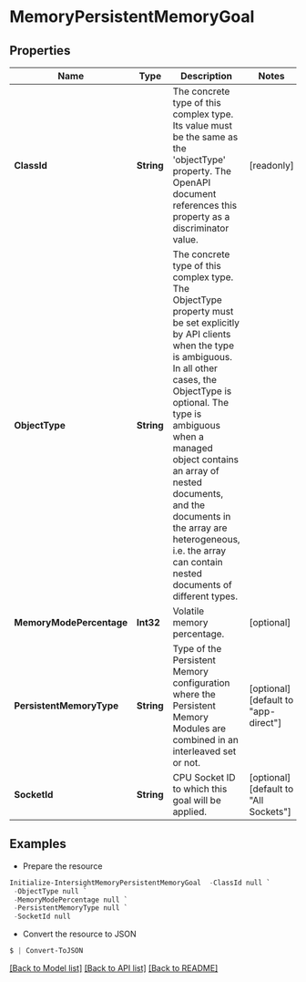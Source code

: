 # MemoryPersistentMemoryGoal
## Properties

Name | Type | Description | Notes
------------ | ------------- | ------------- | -------------
**ClassId** | **String** | The concrete type of this complex type. Its value must be the same as the &#39;objectType&#39; property. The OpenAPI document references this property as a discriminator value. | [readonly] 
**ObjectType** | **String** | The concrete type of this complex type. The ObjectType property must be set explicitly by API clients when the type is ambiguous. In all other cases, the  ObjectType is optional.  The type is ambiguous when a managed object contains an array of nested documents, and the documents in the array are heterogeneous, i.e. the array can contain nested documents of different types. | 
**MemoryModePercentage** | **Int32** | Volatile memory percentage. | [optional] 
**PersistentMemoryType** | **String** | Type of the Persistent Memory configuration where the Persistent Memory Modules are combined in an interleaved set or not. | [optional] [default to "app-direct"]
**SocketId** | **String** | CPU Socket ID to which this goal will be applied. | [optional] [default to "All Sockets"]

## Examples

- Prepare the resource
```powershell
Initialize-IntersightMemoryPersistentMemoryGoal  -ClassId null `
 -ObjectType null `
 -MemoryModePercentage null `
 -PersistentMemoryType null `
 -SocketId null
```

- Convert the resource to JSON
```powershell
$ | Convert-ToJSON
```

[[Back to Model list]](../README.md#documentation-for-models) [[Back to API list]](../README.md#documentation-for-api-endpoints) [[Back to README]](../README.md)

